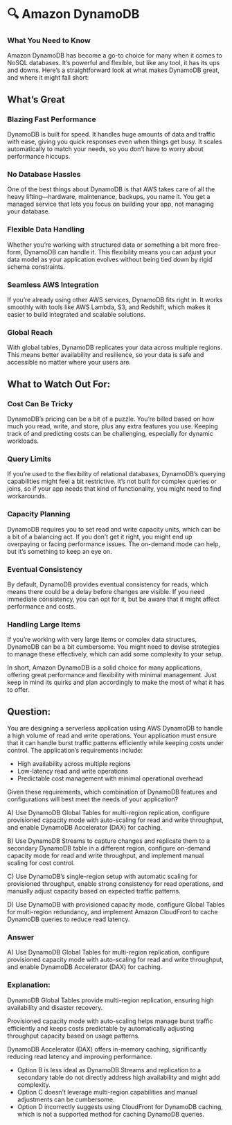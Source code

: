 # 🔍 Amazon DynamoDB
### What You Need to Know
Amazon DynamoDB has become a go-to choice for many when it comes to NoSQL databases. It’s powerful and flexible, but like any tool, it has its ups and downs. Here’s a straightforward look at what makes DynamoDB great, and where it might fall short:

## What’s Great
### Blazing Fast Performance
DynamoDB is built for speed. It handles huge amounts of data and traffic with ease, giving you quick responses even when things get busy. It scales automatically to match your needs, so you don’t have to worry about performance hiccups.

### No Database Hassles
One of the best things about DynamoDB is that AWS takes care of all the heavy lifting—hardware, maintenance, backups, you name it. You get a managed service that lets you focus on building your app, not managing your database.

### Flexible Data Handling
Whether you’re working with structured data or something a bit more free-form, DynamoDB can handle it. This flexibility means you can adjust your data model as your application evolves without being tied down by rigid schema constraints.

### Seamless AWS Integration
If you’re already using other AWS services, DynamoDB fits right in. It works smoothly with tools like AWS Lambda, S3, and Redshift, which makes it easier to build integrated and scalable solutions.

### Global Reach
With global tables, DynamoDB replicates your data across multiple regions. This means better availability and resilience, so your data is safe and accessible no matter where your users are.

## What to Watch Out For:
### Cost Can Be Tricky
DynamoDB’s pricing can be a bit of a puzzle. You’re billed based on how much you read, write, and store, plus any extra features you use. Keeping track of and predicting costs can be challenging, especially for dynamic workloads.

### Query Limits
If you’re used to the flexibility of relational databases, DynamoDB’s querying capabilities might feel a bit restrictive. It’s not built for complex queries or joins, so if your app needs that kind of functionality, you might need to find workarounds.

### Capacity Planning
DynamoDB requires you to set read and write capacity units, which can be a bit of a balancing act. If you don’t get it right, you might end up overpaying or facing performance issues. The on-demand mode can help, but it’s something to keep an eye on.

### Eventual Consistency
By default, DynamoDB provides eventual consistency for reads, which means there could be a delay before changes are visible. If you need immediate consistency, you can opt for it, but be aware that it might affect performance and costs.

### Handling Large Items
If you’re working with very large items or complex data structures, DynamoDB can be a bit cumbersome. You might need to devise strategies to manage these effectively, which can add some complexity to your setup.

In short, Amazon DynamoDB is a solid choice for many applications, offering great performance and flexibility with minimal management. Just keep in mind its quirks and plan accordingly to make the most of what it has to offer.

## Question:
You are designing a serverless application using AWS DynamoDB to handle a high volume of read and write operations. Your application must ensure that it can handle burst traffic patterns efficiently while keeping costs under control. The application’s requirements include:
- High availability across multiple regions
- Low-latency read and write operations
- Predictable cost management with minimal operational overhead

Given these requirements, which combination of DynamoDB features and configurations will best meet the needs of your application?

A) Use DynamoDB Global Tables for multi-region replication, configure provisioned capacity mode with auto-scaling for read and write throughput, and enable DynamoDB Accelerator (DAX) for caching.

B) Use DynamoDB Streams to capture changes and replicate them to a secondary DynamoDB table in a different region, configure on-demand capacity mode for read and write throughput, and implement manual scaling for cost control.

C) Use DynamoDB’s single-region setup with automatic scaling for provisioned throughput, enable strong consistency for read operations, and manually adjust capacity based on expected traffic patterns.

D) Use DynamoDB with provisioned capacity mode, configure Global Tables for multi-region redundancy, and implement Amazon CloudFront to cache DynamoDB queries to reduce read latency.

### Answer
A) Use DynamoDB Global Tables for multi-region replication, configure provisioned capacity mode with auto-scaling for read and write throughput, and enable DynamoDB Accelerator (DAX) for caching.

### Explanation:
DynamoDB Global Tables provide multi-region replication, ensuring high availability and disaster recovery.

Provisioned capacity mode with auto-scaling helps manage burst traffic efficiently and keeps costs predictable by automatically adjusting throughput capacity based on usage patterns.

DynamoDB Accelerator (DAX) offers in-memory caching, significantly reducing read latency and improving performance.

- Option B is less ideal as DynamoDB Streams and replication to a secondary table do not directly address high availability and might add complexity.
- Option C doesn’t leverage multi-region capabilities and manual adjustments can be cumbersome. 
- Option D incorrectly suggests using CloudFront for DynamoDB caching, which is not a supported method for caching DynamoDB queries.